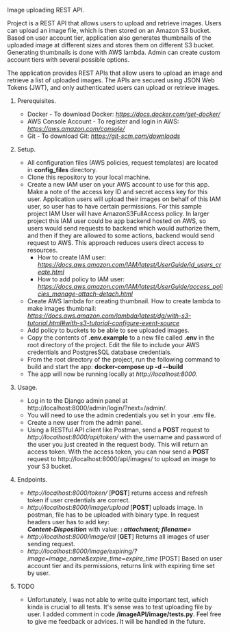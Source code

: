 Image uploading REST API.

Project is a REST API that allows users to upload and retrieve images.
Users can upload an image file, which is then stored on an Amazon S3 bucket.
Based on user account tier, application also generates thumbnails of the uploaded image at different sizes and stores
them on different S3 bucket. Generating thumbnails is done with AWS lambda. Admin can create custom account tiers with
several possible options.

The application provides REST APIs that allow users to upload an image and retrieve a list of uploaded images.
The APIs are secured using JSON Web Tokens (JWT), and only authenticated users can upload or retrieve images.

1. Prerequisites.
    - Docker - To download Docker: _https://docs.docker.com/get-docker/_
    - AWS Console Account - To register and login in AWS: _https://aws.amazon.com/console/_
    - Git - To download Git: _https://git-scm.com/downloads_

2. Setup.
    - All configuration files (AWS policies, request templates) are located in **config_files** directory.
    - Clone this repository to your local machine.
    - Create a new IAM user on your AWS account to use for this app. Make a note of the access key ID and secret access
      key for this user. Application users will upload their images on behalf of this IAM user, so user has to have
      certain permissions. For this sample project
      IAM User will have AmazonS3FullAccess policy. In larger project this IAM user could be app backend hosted on AWS,
      so users
      would send requests to backend which would authorize them, and then if they are allowed to some actions, backend
      would
      send request to AWS. This approach reduces users direct access to resources.
        - How to create IAM user: _https://docs.aws.amazon.com/IAM/latest/UserGuide/id_users_create.html_
        - How to add policy to IAM
          user: _https://docs.aws.amazon.com/IAM/latest/UserGuide/access_policies_manage-attach-detach.html_
    - Create AWS lambda for creating thumbnail. How to create lambda to make images
      thumbnail: _https://docs.aws.amazon.com/lambda/latest/dg/with-s3-tutorial.html#with-s3-tutorial-configure-event-source_
    - Add policy to buckets to be able to see uploaded images.
    - Copy the contents of **.env.example** to a new file called **.env** in the root directory of the project. Edit the
      file to include your AWS credentials and PostgresSQL database credentials.
    - From the root directory of the project, run the following command to build and start the app:
      **docker-compose up -d --build**
    - The app will now be running locally at _http://localhost:8000_.

3. Usage.
    - Log in to the Django admin panel at http://localhost:8000/admin/login/?next=/admin/.
    - You will need to use the admin credentials you set in your .env file.
    - Create a new user from the admin panel.
    - Using a RESTful API client like Postman, send a **POST** request to _http://localhost:8000/api/token/_ with the
      username and password of the user you just created in the request body. This will return an access token.
      With the access token, you can now send a **POST** request to http://localhost:8000/api/images/ to upload an image
      to
      your S3 bucket.
4. Endpoints.
    - _http://localhost:8000/token/_ [**POST**] returns access and refresh token if user credentials are correct.
    - _http://localhost:8000/image/upload_ [**POST**] uploads image. In postman, file has to be uploaded with binary
      type.
      In request headers user has to add key: \
      _**Content-Disposition**_ with value: **_: attachment; filename=<name of uploaded file>_**
    - _http://localhost:8000/image/all_ [**GET**] Returns all images of user sending request.
    - _http://localhost:8000/image/expiring/?image=image_name&expire_time=expire_time_ [POST] Based on user account tier
      and its permissions, returns link with expiring time set by user.
5. TODO
    - Unfortunately, I was not able to write quite important test, which kinda is crucial to all tests. It's sense was
      to test uploading file by user. I added comment in code **/imageAPI/image/tests.py**. Feel free to give me
      feedback or advices. It will be handled in the future.
